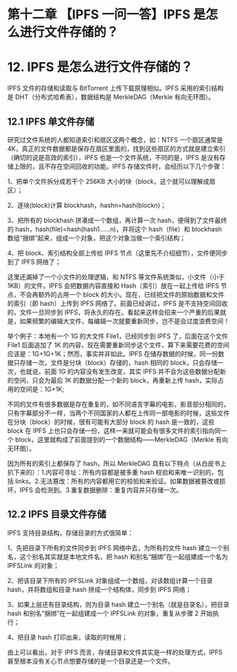 # 第十二章 【IPFS 一问一答】IPFS 是怎么进行文件存储的？

# 12\. IPFS 是怎么进行文件存储的？

IPFS 文件的存储和读取与 BitTorrent 上传下载原理相似。IPFS 采用的索引结构是 DHT（分布式哈希表），数据结构是 MerkleDAG（Merkle 有向无环图）。

## 12.1 IPFS 单文件存储

研究过文件系统的人都知道索引和扇区这两个概念，如：NTFS 一个扇区通常是 4K，真正的文件数据都是保存在扇区里面的，找到这些扇区的方式就是建立索引（确切的说是高效的索引），IPFS 也是一个文件系统，不同的是，IPFS 是没有存储上限的，且不存在空间回收的功能。IPFS 存储文件时，会经历以下几个步骤：

1、把单个文件拆分成若干个 256KB 大小的块（block，这个就可以理解成扇区）；

2、逐块(block)计算 blockhash，hashn=hash(blockn)；

3、把所有的 blockhash 拼凑成一个数组，再计算一次 hash，便得到了文件最终的 hash，hash(file)=hash(hash1……n)，并将这个 hash（file）和 blockhash 数组“捆绑”起来，组成一个对象，把这个对象当做一个索引结构；

4、把 block、索引结构全部上传给 IPFS 节点（这里先不介绍细节），文件便同步到了 IPFS 网络了；

这里还漏掉了一个小文件的处理逻辑，和 NTFS 等文件系统类似，小文件（小于 1KB）的文件，IPFS 会把数据内容直接和 Hash（索引）放在一起上传给 IPFS 节点，不会再额外的占用一个 block 的大小。现在，已经把文件的原始数据和文件的索引（即 hash）上传到 IPFS 网络了。前面已经讲过，IPFS 是不支持空间回收的，文件一旦同步到 IPFS，将永久的存在。看起来这样会招来一个严重的后果就是，如果频繁的编辑大文件，每编辑一次就要重新同步，岂不是会过度浪费空间！

举个例子：本地有一个 1G 的大文件 File1，已经同步到 IPFS 了，后面在这个文件 File1 后面追加了 1K 的内容，现在需要重新同步这个文件，算下来需要花费的空间应该是：1G+1G+1K；然而，事实并非如此。IPFS 在储存数据的时候，同一份数据只存储一次，文件是分块（block）存储的，hash 相同的 block，只会存储一次，也就说，前面 1G 的内容没有发生改变，其实 IPFS 并不会为这些数据分配新的空间，只会为最后 1K 的数据分配一个新的 block，再重新上传 hash，实际占用的空间是：1G+1K;

不同的文件有很多数据是存在重复的，如不同语言字幕的电影，影音部分相同的，只有字幕部分不一样，当两个不同国家的人都在上传同一部电影的时候，这些文件在分块（block）的时候，很有可能有大部分 block 的 hash 是一致的，这些 block 在 IPFS 上也只会存储一份，这样一来就可能会有很多文件的索引指向同一个 block，这里就构成了前面提到的一个数据结构——MerkleDAG（Merkle 有向无环图）。

因为所有的索引上都保存了 hash，所以 MerkleDAG 具有以下特点（从白皮书上扒下来的）：1.内容可寻址：所有内容都是被多重 hash 校验和来唯一识别的，包括 links。2.无法篡改：所有的内容都用它的校验和来验证。如果数据被篡改或损坏，IPFS 会检测到。3.重复数据删除：重复内容并只存储一次。

## 12.2 IPFS 目录文件存储

IPFS 支持目录结构，存储目录的方式很简单：

1、先把目录下所有的文件同步到 IPFS 网络中去，为所有的文件 hash 建立一个别名，这个别名其实就是本地文件名，把 hash 和别名“捆绑”在一起组建成一个名为 IPFSLink 的对象；

2、把该目录下所有的 IPFSLink 对象组成一个数组，对该数组计算一个目录 hash，并将数组和目录 hash 拼成一个结构体，同步到 IPFS 网络；

3、如果上层还有目录结构，则为目录 hash 建立一个别名（就是目录名），把目录 hash 和别名“捆绑”在一起组建成一个 IPFSLink 的对象，重复从步骤 2 开始执行；

4、把目录 hash 打印出来，读取的时候用；

由上可以看出，对于 IPFS 而言，存储目录和文件其实是一样的处理方式，IPFS 甚至根本没有关心节点想要存储的是一个目录还是一个文件。